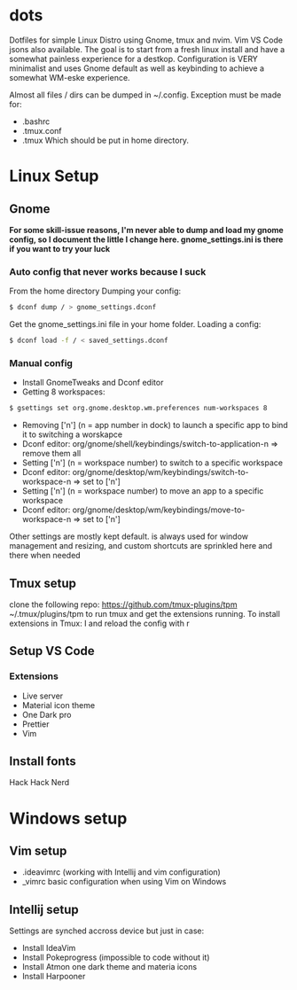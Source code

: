 # dots
Dotfiles for simple Linux Distro using Gnome, tmux and nvim. Vim VS Code jsons also available. The goal is to start from a fresh linux install and have a somewhat painless experience for a destkop. Configuration is VERY minimalist and uses Gnome default as well as keybinding to achieve a somewhat WM-eske experience. 

Almost all files / dirs can be dumped in ~/.config. Exception must be made for:
- .bashrc
- .tmux.conf
- .tmux
Which should be put in home directory.

# Linux Setup
## Gnome
**For some skill-issue reasons, I'm never able to dump and load my gnome config, so I document the little I change here. gnome_settings.ini is there if you want to try your luck**

### Auto config that never works because I suck
From the home directory
Dumping your config:
```bash
$ dconf dump / > gnome_settings.dconf
```

Get the gnome_settings.ini file in your home folder.
Loading a config:
```bash
$ dconf load -f / < saved_settings.dconf
```

### Manual config
- Install GnomeTweaks and Dconf editor
- Getting 8 workspaces:
```bash
$ gsettings set org.gnome.desktop.wm.preferences num-workspaces 8
```
- Removing ['<Super>n'] (n = app number in dock) to launch a specific app to bind it to switching a worskapce
 - Dconf editor: org/gnome/shell/keybindings/switch-to-application-n => remove them all
- Setting ['<Super>n'] (n = workspace number) to switch to a specific workspace
 - Dconf editor: org/gnome/desktop/wm/keybindings/switch-to-workspace-n => set to ['<Super>n']
- Setting ['<Shift><Super>n'] (n = workspace number) to move an app to a specific workspace
 - Dconf editor: org/gnome/desktop/wm/keybindings/move-to-workspace-n => set to ['<Shift><Super>n']

Other settings are mostly kept default. <Super> is always used for window management and resizing, and custom shortcuts are sprinkled here and there when needed

## Tmux setup
clone the following repo: https://github.com/tmux-plugins/tpm ~/.tmux/plugins/tpm
to run tmux and get the extensions running. To install extensions in Tmux: <leader>I and reload the config with <leader>r
  
## Setup VS Code
### Extensions
- Live server
- Material icon theme
- One Dark pro
- Prettier
- Vim

## Install fonts
Hack
Hack Nerd

# Windows setup
## Vim setup
- .ideavimrc (working with Intellij and vim configuration) 
- _vimrc basic configuration when using Vim on Windows

## Intellij setup
Settings are synched accross device but just in case:
- Install IdeaVim 
- Install Pokeprogress (impossible to code without it)
- Install Atmon one dark theme and materia icons
- Install Harpooner

